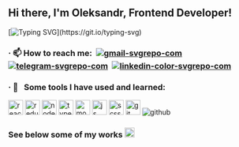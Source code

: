 ## Hi there, I'm Oleksandr, Frontend Developer!


[![Typing SVG](https://readme-typing-svg.demolab.com?font=Fira+Code&duration=1998&pause=300&multiline=true&width=455&height=130&lines=The+more+you+learn%2C+the+more+you+know.;The+more+you+know%2C+the+more+you+forget.;The+more+you+forget%2C+the+less+you+know.;So+why+bother+to+learn.)](https://git.io/typing-svg)
     



### · 📫 How to reach me:    &nbsp;[![gmail-svgrepo-com](https://user-images.githubusercontent.com/112705866/212574612-0e580f22-09ca-46a1-998e-e398a7f44459.svg)](vernichenko.aleksandr@gmail.com)&nbsp; [![telegram-svgrepo-com](https://user-images.githubusercontent.com/112705866/212574637-ad26b98a-ce7d-4518-b9f8-adc3d0849e6e.svg)](https://t.me/oleksandr_vernichenko)&nbsp; [![linkedin-color-svgrepo-com](https://github.com/OleksandrVernichenko/autohunt/assets/112705866/fed07e5a-3175-4294-856e-5c0daa8c6522)](https://www.linkedin.com/in/oleksandr-vernichenko-2a53a2273/)&nbsp;





### · 🚀 &nbsp;  Some tools I have used and learned:
<img src="https://github.com/OleksandrVernichenko/healthcare-app/assets/112705866/c0354192-02f8-4476-9353-da5c8269a29c" alt="react" width="30" height="30"/> <img src="https://github.com/OleksandrVernichenko/healthcare-app/assets/112705866/b15d0148-57c7-4ef6-909b-03bbea053487" alt="redux" width="30" height="30" /> <img src="https://github.com/OleksandrVernichenko/healthcare-app/assets/112705866/693231c8-35e0-462f-bea6-ae060d1c8f88" alt="nodejs" width="30" height="30"/> <img src="https://github.com/OleksandrVernichenko/healthcare-app/assets/112705866/3f50e692-57e7-42ab-8dbb-d8d5476644bb" alt="typescript" width="30" height="30"/> <img src="https://github.com/OleksandrVernichenko/healthcare-app/assets/112705866/b7ed00bc-e7c4-4103-b03b-baeb67235aad" alt="mongodb" width="30" height="30"/> <img src="https://github.com/OleksandrVernichenko/healthcare-app/assets/112705866/5849d133-b997-4def-b616-172da0d8bf6b" alt="js" width="30" height="30"/>  <img src="https://github.com/OleksandrVernichenko/healthcare-app/assets/112705866/84c42cae-79ee-47a8-b45e-182f387ffa38" alt="scss" width="30" height="30" /> <img src="https://github.com/OleksandrVernichenko/healthcare-app/assets/112705866/dba88eef-4dc0-47d8-a07e-5b99943d3293" alt="git" width="30" height="30"/> <img src="https://user-images.githubusercontent.com/112705866/212576928-1c3ba62d-c95c-4338-8311-e2376bf4176c.svg"  alt="github" /> 
### See below some of my works <img src="https://user-images.githubusercontent.com/112705866/212580671-96444438-de5f-478e-8da6-f9ecacf8ed86.gif" alt="react" width="20" height="20"/>



